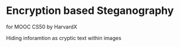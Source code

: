 # Encryption based Steganography
  for MOOC CS50 by HarvardX
  
  Hiding inforamtion as cryptic text within images 
  
  
